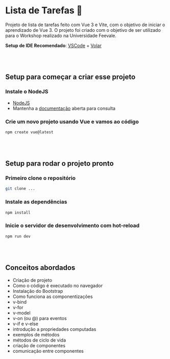 # Lista de Tarefas 📝

Projeto de lista de tarefas feito com Vue 3 e Vite, com o objetivo de iniciar o aprendizado de Vue 3. O projeto foi criado com o objetivo de ser utilizado para o Workshop realizado na Universidade Feevale.

**Setup de IDE Recomendado**: [VSCode](https://code.visualstudio.com/) + [Volar](https://marketplace.visualstudio.com/items?itemName=Vue.volar)

<br />
<br />

## Setup para começar a criar esse projeto

### Instale o NodeJS
 - [NodeJS](https://nodejs.org/)
 - Mantenha a [documentação](https://vuejs.org/) aberta para consulta

### Crie um novo projeto usando Vue e vamos ao código
```sh
npm create vue@latest
```
<br />
<br />

## Setup para rodar o projeto pronto

### Primeiro clone o repositório
```sh
git clone ...
```

### Instale as dependências
```sh
npm install
```

### Inicie o servidor de desenvolvimento com hot-reload
```sh
npm run dev
```
<br />
<br />

## Conceitos abordados
- Criação de projeto
- Como o código é executado no navegador
- Instalação do Bootstrap
- Como funciona as componentizações
- v-bind
- v-for
- v-model
- v-on (ou @) para eventos
- v-if e v-else
- introdução a propriedades computadas
- exemplos de métodos
- métodos de ciclo de vida
- criação de componentes
- comunicação entre componentes

